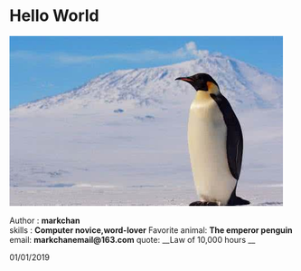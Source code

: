 # Hello World
![VMware12Pro.png](https://raw.githubusercontent.com/markchan3/markchan3.github.io/master/img/resume/Photo.png)

 
Author : 			__markchan__      
skills :			__Computer novice,word-lover__
Favorite animal: 	__The emperor penguin__   
email:				__markchanemail@163.com__
quote:				__Law of 10,000 hours __ 

01/01/2019